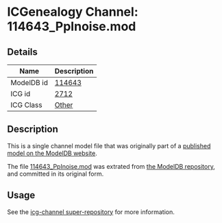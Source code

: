 # ICGenealogy Channel: 114643\_PpInoise.mod

## Details

Name | Description
---- | -----------
ModelDB id | [114643](http://senselab.med.yale.edu/ModelDB/ShowModel.cshtml?model=114643)
ICG id | [2712](http://icg.neurotheory.ox.ac.uk/channels/other/2712)
ICG Class | [Other](http://icg.neurotheory.ox.ac.uk/channels/other)

## Description

This is a single channel model file that was originally part of a [published model on the ModelDB website](http://senselab.med.yale.edu/mModelDB/ShowModel.cshtml?model=114643).

The file [114643\_PpInoise.mod](114643_PpInoise.mod) was extrated from [the ModelDB repository](http://senselab.med.yale.edu/ModelDB/ShowModel.cshtml?model=114643), and committed in its original form.

## Usage

See the [icg-channel super-repository](https://github.com/icgenealogy/icg-channels) for more information.